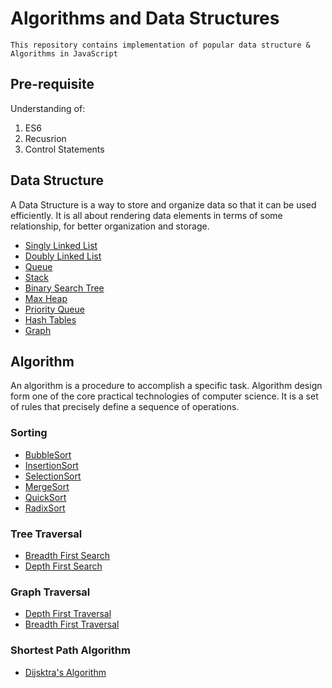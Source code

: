 # Algorithms and Data Structures
    This repository contains implementation of popular data structure & Algorithms in JavaScript
    
## Pre-requisite
  Understanding of: <br/>
  1. ES6
  2. Recusrion
  3. Control Statements

## Data Structure
A Data Structure is a way to store and organize data so that it can be used efficiently. It is all about rendering data elements in terms of some relationship, for better organization and storage.

* [Singly Linked List](src/Data_Structures/SinglyLinkedList/)
* [Doubly Linked List](src/Data_Structures/DoublyLinkedList/)
* [Queue](src/Data_Structures/Queue/)
* [Stack](src/Data_Structures/Stacks/)
* [Binary Search Tree](src/Data_Structures/Trees/)
* [Max Heap](src/Data_Structures/MaxHeaps)
* [Priority Queue](src/Data_Structures/Priority_Queue)
* [Hash Tables](src/Data_Structures/HashTable)
* [Graph](src/Data_Structures/Graphs/graphs.js)

## Algorithm
An algorithm is a procedure to accomplish a specific task. Algorithm design form one of the core practical technologies of computer science. It is a set of rules that precisely define a sequence of operations.

### Sorting
* [BubbleSort](src/Algorithms/Sorting/BubbleSort)
* [InsertionSort](src/Algorithms/Sorting/InsertionSort)
* [SelectionSort](src/Algorithms/Sorting/SelectionSort)
* [MergeSort](src/Algorithms/Sorting/MergeSort)
* [QuickSort](src/Algorithms/Sorting/QuickSort)
* [RadixSort](src/Algorithms/Sorting/RadixSort)

### Tree Traversal
* [Breadth First Search](src/Algorithms/Traversal/BFS)
* [Depth First Search](src/Algorithms/Traversal/DFS)

### Graph Traversal
* [Depth First Traversal](src/Data_Structures/Graphs/Graph_Traversal/DFS.js)
* [Breadth First Traversal](src/Data_Structures/Graphs/Graph_Traversal/BFS.js)

### Shortest Path Algorithm
* [Dijsktra's Algorithm](src/Algorithms/Dijkstra/shortestPath.js)